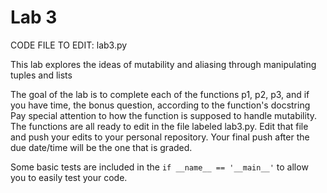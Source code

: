 # Lab 3

CODE FILE TO EDIT:  lab3.py

This lab explores the ideas of mutability and aliasing through manipulating tuples and lists

The goal of the lab is to complete each of the functions p1, p2, p3, and if you have time, the bonus question, according to the function's docstring Pay special attention to how the function is supposed to handle mutability.  The functions are all ready to edit in the file labeled lab3.py.  Edit that file and push your edits to your personal repository.  Your final push after the due date/time will be the one that is graded.

Some basic tests are included in the `if __name__ == '__main__'` to allow you to easily test your code. 
